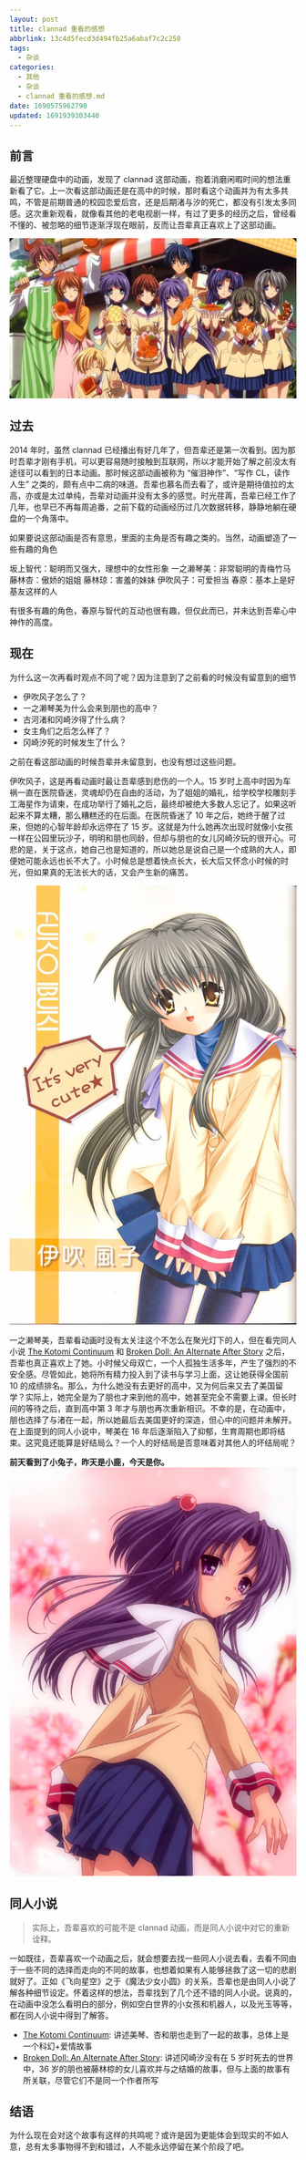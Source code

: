 ```yaml
---
layout: post
title: clannad 重看的感想
abbrlink: 13c4d5fecd3d494fb25a6abaf7c2c250
tags:
  - 杂谈
categories:
  - 其他
  - 杂谈
  - clannad 重看的感想.md
date: 1690575962790
updated: 1691939303440
---
```


## 前言

最近整理硬盘中的动画，发现了 clannad 这部动画，抱着消磨闲暇时间的想法重新看了它。上一次看这部动画还是在高中的时候，那时看这个动画并为有太多共鸣，不管是前期普通的校园恋爱后宫，还是后期渚与汐的死亡，都没有引发太多同感。这次重新观看，就像看其他的老电视剧一样，有过了更多的经历之后，曾经看不懂的、被忽略的细节逐渐浮现在眼前，反而让吾辈真正喜欢上了这部动画。

![e14dc33ae8634c17bb6b59f479609ce8.jpg](/resources/e14dc33ae8634c17bb6b59f479609ce8.jpg)

## 过去

2014 年时，虽然 clannad 已经播出有好几年了，但吾辈还是第一次看到。因为那时吾辈才刚有手机，可以更容易随时接触到互联网，所以才能开始了解之前没太有途径可以看到的日本动画。那时候这部动画被称为 “催泪神作”、“写作 CL，读作人生” 之类的，颇有点中二病的味道。吾辈也慕名而去看了，或许是期待值拉的太高，亦或是太过单纯，吾辈对动画并没有太多的感觉。时光荏苒，吾辈已经工作了几年，也早已不再每周追番，之前下载的动画经历过几次数据转移，静静地躺在硬盘的一个角落中。

如果要说这部动画是否有意思，里面的主角是否有趣之类的。当然，动画塑造了一些有趣的角色

坂上智代：聪明而又强大，理想中的女性形象
一之濑琴美：非常聪明的青梅竹马
藤林杏：傲娇的姐姐
藤林琼：害羞的妹妹
伊吹风子：可爱担当
春原：基本上是好基友这样的人

有很多有趣的角色，春原与智代的互动也很有趣，但仅此而已，并未达到吾辈心中神作的高度。

## 现在

为什么这一次再看时观点不同了呢？因为注意到了之前看的时候没有留意到的细节

- 伊吹风子怎么了？
- 一之濑琴美为什么会来到朋也的高中？
- 古河渚和冈崎汐得了什么病？
- 女主角们之后怎么样了？
- 冈崎汐死的时候发生了什么？

之前在看这部动画的时候吾辈并未留意到，也没有想过这些问题。

伊吹风子，这是再看动画时最让吾辈感到悲伤的一个人。15 岁时上高中时因为车祸一直在医院昏迷，灵魂却仍在自由的活动，为了姐姐的婚礼，给学校学校雕刻手工海星作为请柬，在成功举行了婚礼之后，最终却被绝大多数人忘记了。如果这听起来不算太糟，那么糟糕还的在后面。在医院昏迷了 10 年之后，她终于醒了过来，但她的心智年龄却永远停在了 15 岁。这就是为什么她再次出现时就像小女孩一样在公园里玩沙子，明明和朋也同龄，但却与朋也的女儿冈崎汐玩的很开心。可悲的是，关于这点，她自己也是知道的，所以她总是说自己是一个成熟的大人，即便她可能永远也长不大了。小时候总是想着快点长大，长大后又怀念小时候的时光，但如果真的无法长大的话，又会产生新的痛苦。

![伊吹风子](/resources/b1612469b2084f02a37d58d64254eeea.jpg)

一之濑琴美，吾辈看动画时没有太关注这个不怎么在聚光灯下的人，但在看完同人小说 [The Kotomi Continuum](https://www.fanfiction.net/s/11969560) 和 [Broken Doll: An Alternate After Story](https://archiveofourown.org/works/16039892) 之后，吾辈也真正喜欢上了她。小时候父母双亡，一个人孤独生活多年，产生了强烈的不安全感。尽管如此，她将所有精力投入到了读书与学习上面，这让她获得全国前 10 的成绩排名。那么，为什么她没有去更好的高中，又为何后来又去了美国留学？实际上，她完全是为了朋也才来到他的高中，她甚至完全不需要上课。但长时间的等待之后，直到高中第 3 年才与朋也再次重新相识。不幸的是，在动画中，朋也选择了与渚在一起，所以她最后去美国更好的深造，但心中的问题并未解开。在上面提到的同人小说中，琴美在 16 年后逐渐陷入了抑郁，生育周期也即将结束。这究竟还能算是好结局么？一个人的好结局是否意味着对其他人的坏结局呢？

**前天看到了小兔子，昨天是小鹿，今天是你。**
![一之濑琴美](/resources/d7442278e9fc4e8187d73a8589631633.jpg)

<!-- 冈崎汐死的时候发生了什么？看起来好像是时间倒转到渚分娩的时候，并且这次渚没有死亡。由于存在许多平行世界的暗示，这可能意味着朋也的意识去了另一个渚、汐和朋也都还活着的平行世界，但之前的世界呢？死亡是否仍然是事实。动画的结局多少算是个好结局，但也否定了之前的所有努力，因为朋也不是靠自己解决的问题，而是依赖于神奇的光玉。现实中不是这样运作的，如果现实中的亲人死亡，也只能忍住悲痛继续前进。 -->

## 同人小说

> 实际上，吾辈喜欢的可能不是 clannad 动画，而是同人小说中对它的重新诠释。

一如既往，吾辈喜欢一个动画之后，就会想要去找一些同人小说去看，去看不同由于一些不同的选择而走向的不同的故事，也想着如果有人能够拯救了这一切的悲剧就好了。正如《飞向星空》之于《魔法少女小圆》的关系，吾辈也是由同人小说了解各种细节设定。怀着这样的想法，吾辈找到了几个还不错的同人小说。说真的，在动画中没怎么看明白的部分，例如空白世界的小女孩和机器人，以及光玉等等，都在同人小说中得到了解答。

- [The Kotomi Continuum](https://www.fanfiction.net/s/11969560): 讲述美琴、杏和朋也走到了一起的故事，总体上是一个科幻+爱情故事
- [Broken Doll: An Alternate After Story](https://archiveofourown.org/works/16039892): 讲述冈崎汐没有在 5 岁时死去的世界中，36 岁的朋也被藤林椋的女儿喜欢并与之结婚的故事，但与上面的故事有所关联，尽管它们不是同一个作者所写

## 结语

为什么现在会对这个故事有这样的共鸣呢？或许是因为更能体会到现实的不如人意，总有太多事物得不到和错过，人不能永远停留在某个阶段了吧。
